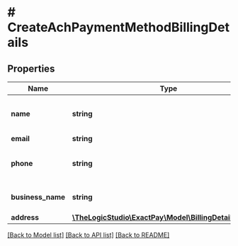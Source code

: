 # # CreateAchPaymentMethodBillingDetails

## Properties

Name | Type | Description | Notes
------------ | ------------- | ------------- | -------------
**name** | **string** | The full name of the account holder. |
**email** | **string** |  |
**phone** | **string** | Phone number of the customer. | [optional]
**business_name** | **string** | Business name of the customer. | [optional]
**address** | [**\TheLogicStudio\ExactPay\Model\BillingDetailsAddress**](BillingDetailsAddress.md) |  |

[[Back to Model list]](../../README.md#models) [[Back to API list]](../../README.md#endpoints) [[Back to README]](../../README.md)
